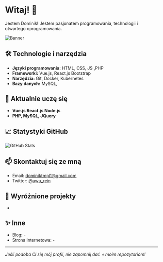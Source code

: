 # Witaj! 👋

Jestem Dominik! Jestem pasjonatem programowania, technologii i otwartego oprogramowania. 

![Banner](https://images.unsplash.com/photo-1557683316-973673baf926?crop=entropy&cs=tinysrgb&fit=max&fm=jpg&ixid=MnwzNjUyOXwwfDF8c2VhcmNofDEwfHxtb2Rlcm58ZW58MHx8fHwxNjEzNzI3ODAy&ixlib=rb-1.2.1&q=80&w=1080)

## 🛠 Technologie i narzędzia
- **Języki programowania:** HTML, CSS, JS ,PHP
- **Frameworki:** Vue.js, React.js Bootstrap
- **Narzędzia:** Git, Docker, Kubernetes
- **Bazy danych:** MySQL, 

## 🌱 Aktualnie uczę się
- **Vue.js React.js Node.js**
- **PHP, MySQL, JQuery**

## 📈 Statystyki GitHub
![GitHub Stats](https://github-readme-stats.vercel.app/api?username=reinosu4&show_icons=true&theme=radical)

## 📫 Skontaktuj się ze mną
- Email: dominiktmpl1@gmail.com
- Twitter: [@uwu_rein](https://x.com/uwu_rein)

## 🧩 Wyróżnione projekty
-

## ✨ Inne
- Blog: -
- Strona internetowa: -

---

*Jeśli podoba Ci się mój profil, nie zapomnij dać ⭐ moim repozytoriom!*



